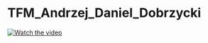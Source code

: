 # TFM_Andrzej_Daniel_Dobrzycki


[![Watch the video](https://img.youtube.com/vi/AQhfJKP1ndA/hqdefault.jpg)](https://youtu.be/AQhfJKP1ndA)
